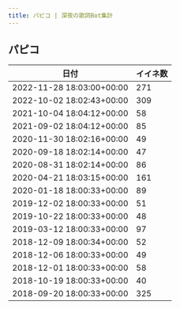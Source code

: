 ```yaml
---
title: パピコ | 深夜の歌詞Bot集計
---
```

## パピコ

|日付|イイネ数|
|-|-|
|2022-11-28 18:03:00+00:00|271|
|2022-10-02 18:02:43+00:00|309|
|2021-10-04 18:04:12+00:00|58|
|2021-09-02 18:04:12+00:00|85|
|2020-11-30 18:02:16+00:00|49|
|2020-09-18 18:02:14+00:00|47|
|2020-08-31 18:02:14+00:00|86|
|2020-04-21 18:03:15+00:00|161|
|2020-01-18 18:00:33+00:00|89|
|2019-12-02 18:00:33+00:00|51|
|2019-10-22 18:00:33+00:00|48|
|2019-03-12 18:00:33+00:00|97|
|2018-12-09 18:00:34+00:00|52|
|2018-12-06 18:00:33+00:00|49|
|2018-12-01 18:00:33+00:00|58|
|2018-10-19 18:00:33+00:00|40|
|2018-09-20 18:00:33+00:00|325|
